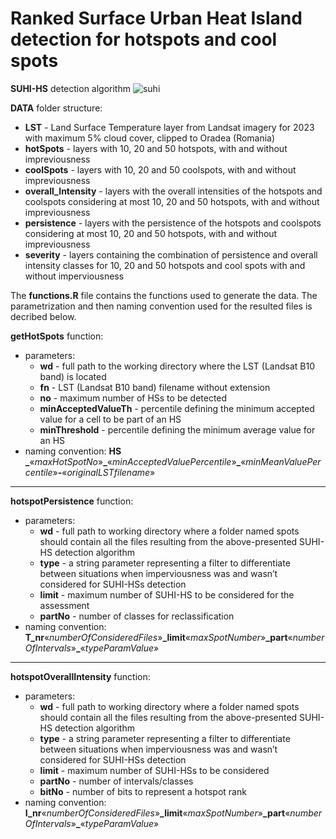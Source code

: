# Ranked Surface Urban Heat Island detection for hotspots and cool spots  

**SUHI-HS** detection algorithm
![suhi](https://github.com/user-attachments/assets/32ad7df0-fab8-4ce1-8c92-6f6d10a2bbb4)


**DATA** folder structure:
- **LST** - Land Surface Temperature layer from Landsat imagery for 2023 with maximum 5% cloud cover, clipped to Oradea (Romania)
- **hotSpots** - layers with 10, 20 and 50 hotspots, with and without impreviousness
- **coolSpots** - layers with 10, 20 and 50 coolspots, with and without impreviousness
- **overall_Intensity** - layers with the overall intensities of the hotspots and coolspots considering at most 10, 20 and 50 hotspots, with and without impreviousness
- **persistence** - layers with the persistence of the hotspots and coolspots considering at most 10, 20 and 50 hotspots, with and without impreviousness
- **severity** - layers containing the combination of persistence and overall intensity classes for 10, 20 and 50 hotspots and cool spots with and without imperviousness

The **functions.R** file contains the functions used to generate the data. The parametrization and then naming convention used for the resulted files is decribed below.

**getHotSpots** function:
* parameters:
  - **wd** - full path to the working directory where the LST (Landsat B10 band) is located
  - **fn** - LST (Landsat B10 band) filename without extension
  - **no** - maximum number of HSs to be detected
  - **minAcceptedValueTh** - percentile defining the minimum accepted value for a cell to be part of an HS
  - **minThreshold** - percentile defining the minimum average value for an HS
* naming convention: **HS _**«_maxHotSpotNo_»**_**«_minAcceptedValuePercentile_»**_**«_minMeanValuePercentile_»**-**«_originalLSTfilename_» 

---

**hotspotPersistence** function:
* parameters:
  - **wd** - full path to working directory where a folder named spots should contain all the files resulting from the above-presented SUHI-HS detection algorithm
  - **type** - a string parameter representing a filter to differentiate between situations when imperviousness was and wasn’t considered for SUHI-HSs detection
  - **limit** - maximum number of SUHI-HS to be considered for the assessment
  - **partNo** - number of classes for reclassification
* naming convention: **T_nr**«_numberOfConsideredFiles_»**_limit**«_maxSpotNumber_»**_part**«_numberOfIntervals_»**_**«_typeParamValue_»

---

**hotspotOverallIntensity** function:
* parameters:
  - **wd** - full path to working directory where a folder named spots should contain all the files resulting from the above-presented SUHI-HS detection algorithm
  - **type** - a string parameter representing a filter to differentiate between situations when imperviousness was and wasn’t considered for SUHI-HSs detection
  - **limit** - maximum number of SUHI-HSs to be considered
  - **partNo** - number of intervals/classes
  - **bitNo** - number of bits to represent a hotspot rank
* naming convention: **I_nr**«_numberOfConsideredFiles_»**_limit**«_maxSpotNumber_»**_part**«_numberOfIntervals_»**_**«_typeParamValue_» 
